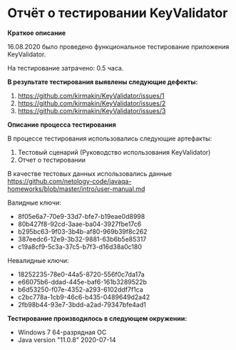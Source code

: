 # Отчёт о тестировании KeyValidator #

**Краткое описание**

16.08.2020 было проведено функциональное тестирование приложения KeyValidator.

На тестирование затрачено: 0.5 часа.

**В результате тестирования выявлены следующие дефекты:**

1. https://github.com/kirmakin/KeyValidator/issues/1
2. https://github.com/kirmakin/KeyValidator/issues/2
3. https://github.com/kirmakin/KeyValidator/issues/3

**Описание процесса тестирования**

В процессе тестирования использовались следующие артефакты:

1. Тестовый сценарий (Руководство использования KeyValidator)
2. Отчет о тестировании

В качестве тестовых данных использовались данные https://github.com/netology-code/javaqa-homeworks/blob/master/intro/user-manual.md

Валидные ключи:

* 8f05e6a7-70e9-33d7-bfe7-b19eae0d8998
* 80b427f8-92cd-3aae-ba04-3927fbe17c6
* b295bc63-9f03-3b4b-af80-969b39f8c262
* 387eedc6-12e9-3b32-9881-63b6b5e85317
* c19a8cf9-5c3a-37c5-b7f3-d16d38a0c180

Невалидные ключи:

* 18252235-78e0-44a5-8720-556f0c7da17a
* e66075b6-ddad-445e-baf6-161b3289522b
* b6d53250-f07e-4352-a293-6102ddf7f1ca
* c2bc778a-1cb9-46c6-b435-0489649d2a42
* 2fb98b44-93e7-3bdd-a2ad-79347bfe4ad1

**Тестирование производилось в следующем окружении:**

* Windows 7 64-разрядная ОС
* Java version "11.0.8" 2020-07-14